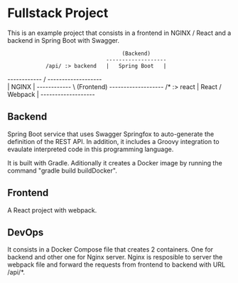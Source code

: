 # Fullstack Project

This is an example project that consists in a frontend in NGINX / React and a backend in Spring Boot with Swagger.

                                        (Backend)
                                   -------------------  
                /api/ :> backend   |   Spring Boot   |
 ------------ /                     -------------------   
 |  NGINX   | 
 ------------ \                        (Frontend)
                                   ------------------- 
                /*    :> react     | React / Webpack |
                                   -------------------
## Backend

Spring Boot service that uses Swagger Springfox to auto-generate the definition of the REST API.
In addition, it includes a Groovy integration to evaulate interpreted code in this programming language.

It is built with Gradle. Aditionally it creates a Docker image by running the command "gradle build buildDocker".

## Frontend

A React project with webpack.

## DevOps

It consists in a Docker Compose file that creates 2 containers. One for backend and other one for Nginx server.
Nginx is resposible to server the webpack file and forward the requests from frontend to backend with URL /api/*.

